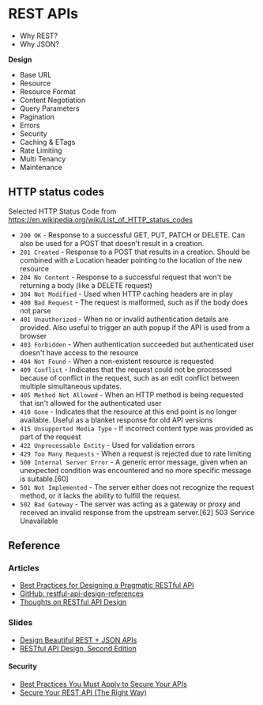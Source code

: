 # REST APIs

 - Why REST?
 - Why JSON?

**Design**

- Base URL
- Resource
- Resource Format
- Content Negotiation
- Query Parameters
- Pagination
- Errors
- Security
- Caching & ETags
- Rate Limiting
- Multi Tenancy
- Maintenance

## HTTP status codes

Selected HTTP Status Code from https://en.wikipedia.org/wiki/List_of_HTTP_status_codes

- `200 OK` - Response to a successful GET, PUT, PATCH or DELETE. Can also be used for a POST that doesn't result in a creation.
- `201 Created` - Response to a POST that results in a creation. Should be combined with a Location header pointing to the location of the new resource
- `204 No Content` - Response to a successful request that won't be returning a body (like a DELETE request)
- `304 Not Modified` - Used when HTTP caching headers are in play
- `400 Bad Request` - The request is malformed, such as if the body does not parse
- `401 Unauthorized` - When no or invalid authentication details are provided. Also useful to trigger an auth popup if the API is used from a browser
- `403 Forbidden` - When authentication succeeded but authenticated user doesn't have access to the resource
- `404 Not Found` - When a non-existent resource is requested
- `409 Conflict` - Indicates that the request could not be processed because of conflict in the request, such as an edit conflict between multiple simultaneous updates.
- `405 Method Not Allowed` - When an HTTP method is being requested that isn't allowed for the authenticated user
- `410 Gone` - Indicates that the resource at this end point is no longer available. Useful as a blanket response for old API versions
- `415 Unsupported Media Type` - If incorrect content type was provided as part of the request
- `422 Unprocessable Entity` - Used for validation errors
- `429 Too Many Requests` - When a request is rejected due to rate limiting
- `500 Internal Server Error` - A generic error message, given when an unexpected condition was encountered and no more specific message is suitable.[60]
- `501 Not Implemented` - The server either does not recognize the request method, or it lacks the ability to fulfill the request.
- `502 Bad Gateway` - The server was acting as a gateway or proxy and received an invalid response from the upstream server.[62]
503 Service Unavailable

## Reference

### Articles
- [Best Practices for Designing a Pragmatic RESTful API](http://www.vinaysahni.com/best-practices-for-a-pragmatic-restful-api)
- [GitHub: restful-api-design-references](https://github.com/aisuhua/restful-api-design-references)
- [Thoughts on RESTful API Design](https://restful-api-design.readthedocs.io/en/latest/)

### Slides
- [Design Beautiful REST + JSON APIs](http://www.slideshare.net/stormpath/rest-jsonapis)
- [RESTful API Design, Second Edition](http://www.slideshare.net/apigee/restful-api-design-second-edition)

#### Security
- [Best Practices You Must Apply to Secure Your APIs](http://www.slideshare.net/rnewton/best-practices-you-must-apply-to-secure-your-apis)
- [Secure Your REST API (The Right Way)](http://www.slideshare.net/stormpath/secure-your-rest-api-the-right-way)
